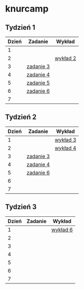 # knurcamp

## Tydzień 1

| Dzień | Zadanie                                         | Wykład                          |
| ----- | ----------------------------------------------- | ------------------------------- |
| 1     |                                                 |                                 |
| 2     |                                                 | [wykład 2](/wyklady/wyklad2.js) |
| 3     | [zadanie 3](/zadania-tydzien1/ZADANIE-T1-D3.js) |                                 |
| 4     | [zadanie 4](/zadania-tydzien1/ZADANIE-T1-D4.js) |                                 |
| 5     | [zadanie 5](/zadania-tydzien1/ZADANIE-T1-D5.js) |                                 |
| 6     | [zadanie 6](/zadania-tydzien1/ZADANIE-T1-D6.js) |                                 |
| 7     |                                                 |                                 |

## Tydzień 2

| Dzień | Zadanie                                                  | Wykład                                   |
| ----- | -------------------------------------------------------- | ---------------------------------------- |
| 1     |                                                          | [wykład 3](/wyklady/wyklad3.md)          |
| 2     |                                                          | [wykład 4](/wyklady/knurcamp/index.html) |
| 3     | [zadanie 3](/zadania-tydzien2/zadanie3/index.html)       |                                          |
| 4     | [zadanie 4](/zadania-tydzien2/zadanie4/index.ts)         |                                          |
| 5     | [zadanie 6](/zadania-tydzien2/zadanie6/ZADANIE-T2-D6.js) |                                          |
| 6     |                                                          |                                          |
| 7     |                                                          |                                          |

## Tydzień 3

| Dzień | Zadanie | Wykład                          |
| ----- | ------- | ------------------------------- |
| 1     |         | [wykład 6](/wyklady/wyklad6.md) |
| 2     |         |                                 |
| 3     |         |                                 |
| 4     |         |                                 |
| 5     |         |                                 |
| 6     |         |                                 |
| 7     |         |                                 |
